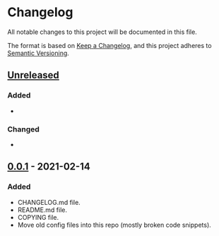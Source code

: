# Changelog

All notable changes to this project will be documented in this file.

The format is based on [Keep a Changelog](https://keepachangelog.com/en/1.0.0/),
and this project adheres to [Semantic Versioning](https://semver.org/spec/v2.0.0.html).

## [Unreleased]

### Added

-

### Changed

-

## [0.0.1] - 2021-02-14

### Added

- CHANGELOG.md file.
- README.md file.
- COPYING file.
- Move old config files into this repo (mostly broken code snippets).

[unreleased]: https://github.com/chrisfroeschl/roff.vim
[0.0.1]: https://github.com/chrisfroeschl/roff.vim/releases/tag/0.0.1
